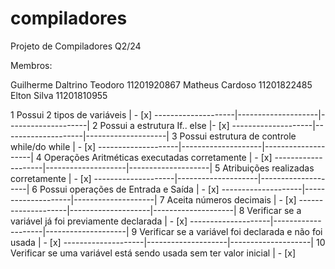 # compiladores
Projeto de Compiladores Q2/24

Membros:

Guilherme Daltrino Teodoro 11201920867
Matheus Cardoso 11201822485
Elton Silva 11201810955


1 Possui 2 tipos de variáveis | - [x]
--------------------|--------------------|--------------------|
2 Possui a estrutura If.. else |- [x]
--------------------|--------------------|--------------------|
3 Possui estrutura de controle while/do while | - [x]
--------------------|--------------------|--------------------|
4 Operações Aritméticas executadas corretamente | - [x]
--------------------|--------------------|--------------------|
5 Atribuições realizadas corretamente | - [x]
--------------------|--------------------|--------------------|
6 Possui operações de Entrada e Saída | - [x]
--------------------|--------------------|--------------------|
7 Aceita números decimais | - [x]
--------------------|--------------------|--------------------|
8 Verificar se a variável já foi previamente declarada | - [x]
--------------------|--------------------|--------------------|
9 Verificar se a variável foi declarada e não foi usada | - [x]
--------------------|--------------------|--------------------|
10 Verificar se uma variável está sendo usada sem ter valor inicial | - [x]
